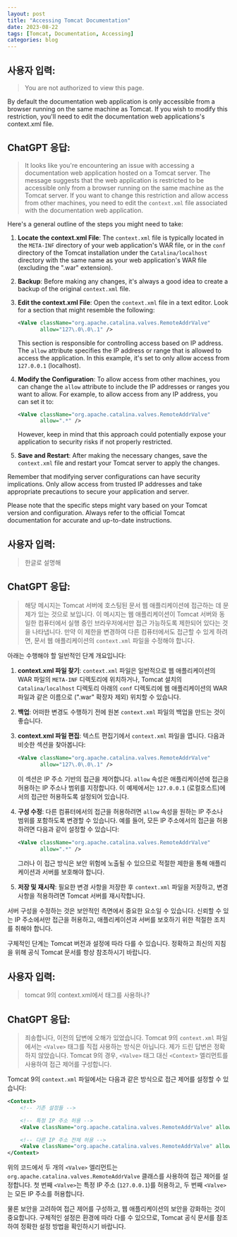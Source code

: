 ```yaml
---
layout: post
title: "Accessing Tomcat Documentation"
date: 2023-08-22
tags: [Tomcat, Documentation, Accessing]
categories: blog
---
```


## 사용자 입력:
> You are not authorized to view this page.

By default the documentation web application is only accessible from a browser running on the same machine as Tomcat. If you wish to modify this restriction, you'll need to edit the documentation web applications's context.xml file.

## ChatGPT 응답:
> It looks like you're encountering an issue with accessing a documentation web application hosted on a Tomcat server. The message suggests that the web application is restricted to be accessible only from a browser running on the same machine as the Tomcat server. If you want to change this restriction and allow access from other machines, you need to edit the `context.xml` file associated with the documentation web application. 

Here's a general outline of the steps you might need to take:

1. **Locate the context.xml File**: The `context.xml` file is typically located in the `META-INF` directory of your web application's WAR file, or in the `conf` directory of the Tomcat installation under the `Catalina/localhost` directory with the same name as your web application's WAR file (excluding the ".war" extension).

2. **Backup**: Before making any changes, it's always a good idea to create a backup of the original `context.xml` file.

3. **Edit the context.xml File**: Open the `context.xml` file in a text editor. Look for a section that might resemble the following:

   ```xml
   <Valve className="org.apache.catalina.valves.RemoteAddrValve"
          allow="127\.0\.0\.1" />
   ```

   This section is responsible for controlling access based on IP address. The `allow` attribute specifies the IP address or range that is allowed to access the application. In this example, it's set to only allow access from `127.0.0.1` (localhost).

4. **Modify the Configuration**: To allow access from other machines, you can change the `allow` attribute to include the IP addresses or ranges you want to allow. For example, to allow access from any IP address, you can set it to:

   ```xml
   <Valve className="org.apache.catalina.valves.RemoteAddrValve"
          allow=".*" />
   ```

   However, keep in mind that this approach could potentially expose your application to security risks if not properly restricted.

5. **Save and Restart**: After making the necessary changes, save the `context.xml` file and restart your Tomcat server to apply the changes.

Remember that modifying server configurations can have security implications. Only allow access from trusted IP addresses and take appropriate precautions to secure your application and server.

Please note that the specific steps might vary based on your Tomcat version and configuration. Always refer to the official Tomcat documentation for accurate and up-to-date instructions.

## 사용자 입력:
> 한글로 설명해

## ChatGPT 응답:
> 해당 메시지는 Tomcat 서버에 호스팅된 문서 웹 애플리케이션에 접근하는 데 문제가 있는 것으로 보입니다. 이 메시지는 웹 애플리케이션이 Tomcat 서버와 동일한 컴퓨터에서 실행 중인 브라우저에서만 접근 가능하도록 제한되어 있다는 것을 나타냅니다. 만약 이 제한을 변경하여 다른 컴퓨터에서도 접근할 수 있게 하려면, 문서 웹 애플리케이션의 `context.xml` 파일을 수정해야 합니다.

아래는 수행해야 할 일반적인 단계 개요입니다:

1. **context.xml 파일 찾기**: `context.xml` 파일은 일반적으로 웹 애플리케이션의 WAR 파일의 `META-INF` 디렉토리에 위치하거나, Tomcat 설치의 `Catalina/localhost` 디렉토리 아래의 `conf` 디렉토리에 웹 애플리케이션의 WAR 파일과 같은 이름으로 (".war" 확장자 제외) 위치할 수 있습니다.

2. **백업**: 어떠한 변경도 수행하기 전에 원본 `context.xml` 파일의 백업을 만드는 것이 좋습니다.

3. **context.xml 파일 편집**: 텍스트 편집기에서 `context.xml` 파일을 엽니다. 다음과 비슷한 섹션을 찾아봅니다:

   ```xml
   <Valve className="org.apache.catalina.valves.RemoteAddrValve"
          allow="127\.0\.0\.1" />
   ```

   이 섹션은 IP 주소 기반의 접근을 제어합니다. `allow` 속성은 애플리케이션에 접근을 허용하는 IP 주소나 범위를 지정합니다. 이 예제에서는 `127.0.0.1` (로컬호스트)에서의 접근만 허용하도록 설정되어 있습니다.

4. **구성 수정**: 다른 컴퓨터에서의 접근을 허용하려면 `allow` 속성을 원하는 IP 주소나 범위를 포함하도록 변경할 수 있습니다. 예를 들어, 모든 IP 주소에서의 접근을 허용하려면 다음과 같이 설정할 수 있습니다:

   ```xml
   <Valve className="org.apache.catalina.valves.RemoteAddrValve"
          allow=".*" />
   ```

   그러나 이 접근 방식은 보안 위험에 노출될 수 있으므로 적절한 제한을 통해 애플리케이션과 서버를 보호해야 합니다.

5. **저장 및 재시작**: 필요한 변경 사항을 저장한 후 `context.xml` 파일을 저장하고, 변경 사항을 적용하려면 Tomcat 서버를 재시작합니다.

서버 구성을 수정하는 것은 보안적인 측면에서 중요한 요소일 수 있습니다. 신뢰할 수 있는 IP 주소에서만 접근을 허용하고, 애플리케이션과 서버를 보호하기 위한 적절한 조치를 취해야 합니다.

구체적인 단계는 Tomcat 버전과 설정에 따라 다를 수 있습니다. 정확하고 최신의 지침을 위해 공식 Tomcat 문서를 항상 참조하시기 바랍니다.

## 사용자 입력:
> tomcat 9의 context.xml에서 <Valve> 태그를 사용하나?

## ChatGPT 응답:
> 죄송합니다, 이전의 답변에 오해가 있었습니다. Tomcat 9의 `context.xml` 파일에서는 `<Valve>` 태그를 직접 사용하는 방식은 아닙니다. 제가 드린 답변은 정확하지 않았습니다. Tomcat 9의 경우, `<Valve>` 태그 대신 `<Context>` 엘리먼트를 사용하여 접근 제어를 구성합니다.

Tomcat 9의 `context.xml` 파일에서는 다음과 같은 방식으로 접근 제어를 설정할 수 있습니다:

```xml
<Context>
    <!-- 기존 설정들 -->

    <!-- 특정 IP 주소 허용 -->
    <Valve className="org.apache.catalina.valves.RemoteAddrValve" allow="127\.0\.0\.1" />

    <!-- 다른 IP 주소 전체 허용 -->
    <Valve className="org.apache.catalina.valves.RemoteAddrValve" allow=".*" />
</Context>
```

위의 코드에서 두 개의 `<Valve>` 엘리먼트는 `org.apache.catalina.valves.RemoteAddrValve` 클래스를 사용하여 접근 제어를 설정합니다. 첫 번째 `<Valve>`는 특정 IP 주소 (`127.0.0.1`)를 허용하고, 두 번째 `<Valve>`는 모든 IP 주소를 허용합니다.

물론 보안을 고려하여 접근 제어를 구성하고, 웹 애플리케이션의 보안을 강화하는 것이 중요합니다. 구체적인 설정은 환경에 따라 다를 수 있으므로, Tomcat 공식 문서를 참조하여 정확한 설정 방법을 확인하시기 바랍니다.

